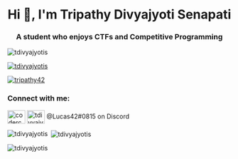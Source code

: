 <h1 align="center">Hi 👋, I'm Tripathy Divyajyoti Senapati</h1>
<h3 align="center">A student who enjoys CTFs and Competitive Programming</h3>

<p align="left"> <img src="https://komarev.com/ghpvc/?username=tdivyajyotis&label=Profile%20views&color=0e75b6&style=flat" alt="tdivyajyotis" /> </p>

<p align="left"> <a href="https://github.com/ryo-ma/github-profile-trophy"><img src="https://github-profile-trophy.vercel.app/?username=tdivyajyotis" alt="tdivyajyotis" /></a> </p>

<p align="left"> <a href="https://twitter.com/codercuber" target="blank"><img src="https://img.shields.io/twitter/follow/codercuber?logo=twitter&style=for-the-badge" alt="tripathy42" /></a> </p>

<h3 align="left">Connect with me:</h3>
<p align="left">
<a href="https://twitter.com/codercuber" target="blank"><img align="center" src="https://raw.githubusercontent.com/rahuldkjain/github-profile-readme-generator/master/src/images/icons/Social/twitter.svg" alt="codercuber" height="30" width="40" /></a>
<a href="/tdivyajyotis.github.io/feed.xml" target="blank"><img align="center" src="https://raw.githubusercontent.com/rahuldkjain/github-profile-readme-generator/master/src/images/icons/Social/rss.svg" alt="tdivyajyotis.github.io/feed.xml" height="30" width="40" /></a>
  <text> @Lucas42#0815 on Discord </text>
</p>

<p><img align="left" src="https://github-readme-stats.vercel.app/api/top-langs?username=tdivyajyotis&show_icons=true&locale=en&layout=compact" alt="tdivyajyotis" /></p>

<p>&nbsp;<img align="center" src="https://github-readme-stats.vercel.app/api?username=tdivyajyotis&show_icons=true&locale=en" alt="tdivyajyotis" /></p>

<p><img align="center" src="https://github-readme-streak-stats.herokuapp.com/?user=tdivyajyotis&" alt="tdivyajyotis" /></p>

